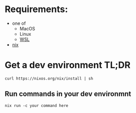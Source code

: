 # Requirements:
- one of
  - MacOS
  - Linux
  - [WSL](https://docs.microsoft.com/en-us/windows/wsl/install-win10)
- [nix](https://nixos.org/nix/download.html)

# Get a dev environment TL;DR
```
curl https://nixos.org/nix/install | sh
```

## Run commands in your dev environmnt
```
nix run -c your command here
```